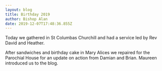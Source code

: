 ```yaml
---
layout: blog
title: Birthday 2019
author: Bishop Alan
date: 2019-12-07T17:48:36.855Z
---
```

Today we gathered in St Columbas Churchill and had a service led by Rev David and Heather. 

After sandwiches and birthday cake in Mary Alices we repaired for the Parochial House for an update on action from Damian and Brian. Maureen introduced us to the blog.
